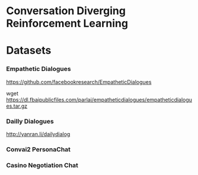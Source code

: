 # Conversation Diverging Reinforcement Learning

# Datasets

### Empathetic Dialogues

https://github.com/facebookresearch/EmpatheticDialogues

wget https://dl.fbaipublicfiles.com/parlai/empatheticdialogues/empatheticdialogues.tar.gz

### Dailly Dialogues

http://yanran.li/dailydialog

### Convai2 PersonaChat

### Casino Negotiation Chat

